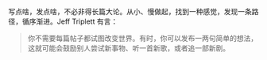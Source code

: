 写点啥，发点啥，不必非得长篇大论。从小、慢做起，找到一种感觉，发现一条路径，循序渐进。Jeff Triplett 有言：

> 你不需要每篇帖子都试图改变世界。有时，你可以发布一两句简单的想法，这就可能会鼓励别人尝试新事物、听一首新歌，或者追一部新剧。